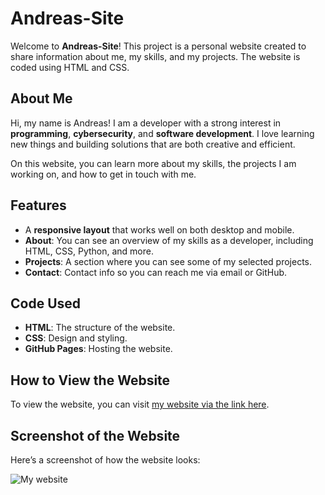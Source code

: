 # Andreas-Site

Welcome to **Andreas-Site**! This project is a personal website created to share information about me, my skills, and my projects. The website is coded using HTML and CSS.

## About Me

Hi, my name is Andreas! I am a developer with a strong interest in **programming**, **cybersecurity**, and **software development**. I love learning new things and building solutions that are both creative and efficient.

On this website, you can learn more about my skills, the projects I am working on, and how to get in touch with me.

## Features

- A **responsive layout** that works well on both desktop and mobile.
- **About**: You can see an overview of my skills as a developer, including HTML, CSS, Python, and more.
- **Projects**: A section where you can see some of my selected projects.
- **Contact**: Contact info so you can reach me via email or GitHub.

## Code Used

- **HTML**: The structure of the website.
- **CSS**: Design and styling.
- **GitHub Pages**: Hosting the website.

## How to View the Website

To view the website, you can visit [my website via the link here](https://cybernilsen.github.io/Andreas-Nettside/).

## Screenshot of the Website

Here’s a screenshot of how the website looks:

![My website](https://github.com/user-attachments/assets/6b2fc5c1-d26e-4392-8c9d-1bba931dd5e8)
